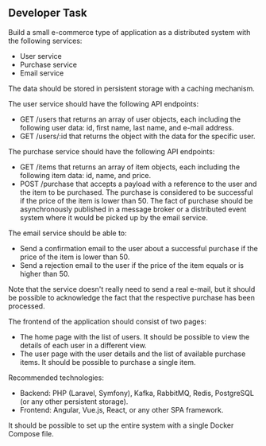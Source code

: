 ## Developer Task

Build a small e-commerce type of application as a distributed system with the following services:
- User service
- Purchase service
- Email service

The data should be stored in persistent storage with a caching mechanism.

The user service should have the following API endpoints:
- GET /users that returns an array of user objects, each including the following user data: id, first name, last name, and e-mail address.
- GET /users/:id that returns the object with the data for the specific user.

The purchase service should have the following API endpoints:
- GET /items that returns an array of item objects, each including the following item data: id, name, and price.
- POST /purchase that accepts a payload with a reference to the user and the item to be purchased. The purchase is considered to be successful if the price of the item is lower than 50. The fact of purchase should be asynchronously published in a message broker or a distributed event system where it would be picked up by the email service.

The email service should be able to:
- Send a confirmation email to the user about a successful purchase if the price of the item is lower than 50.
- Send a rejection email to the user if the price of the item equals or is higher than 50.

Note that the service doesn't really need to send a real e-mail, but it should be possible to acknowledge the fact that the respective purchase has been processed.

The frontend of the application should consist of two pages:
- The home page with the list of users. It should be possible to view the details of each user in a different view.
- The user page with the user details and the list of available purchase items. It should be possible to purchase a single item.

Recommended technologies:
- Backend: PHP (Laravel, Symfony), Kafka, RabbitMQ, Redis, PostgreSQL (or any other persistent storage).
- Frontend: Angular, Vue.js, React, or any other SPA framework.

It should be possible to set up the entire system with a single Docker Compose file.
